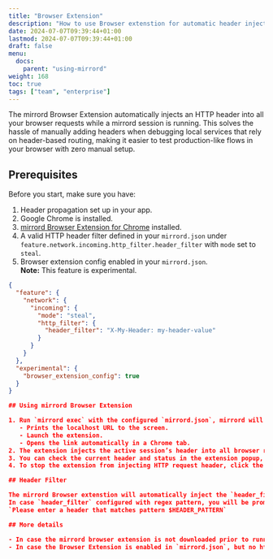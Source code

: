 ```yaml
---
title: "Browser Extension"
description: "How to use Browser extenstion for automatic header injection"
date: 2024-07-07T09:39:44+01:00
lastmod: 2024-07-07T09:39:44+01:00
draft: false
menu:
  docs:
    parent: "using-mirrord"
weight: 168
toc: true
tags: ["team", "enterprise"]
---
```


The mirrord Browser Extension automatically injects an HTTP header into all your browser requests while a mirrord session is running. This solves the hassle of manually adding headers when debugging local services that rely on header-based routing, making it easier to test production-like flows in your browser with zero manual setup.

## Prerequisites

Before you start, make sure you have:
1. Header propagation set up in your app.
2. Google Chrome is installed.
3. [mirrord Browser Extension for Chrome](https://chromewebstore.google.com/detail/mirrord/bijejadnnfgjkfdocgocklekjhnhkhkf) installed.
4. A valid HTTP header filter defined in your `mirrord.json` under `feature.network.incoming.http_filter.header_filter` with `mode` set to `steal`.
5. Browser extension config enabled in your `mirrord.json`.  
   **Note:** This feature is experimental.

```json
{
  "feature": {
    "network": {
      "incoming": {
        "mode": "steal",
        "http_filter": {
          "header_filter": "X-My-Header: my-header-value"
        }
      }
    }
  },
  "experimental": {
    "browser_extension_config": true
  }
}

## Using mirrord Browser Extension

1. Run `mirrord exec` with the configured `mirrord.json`, mirrord will then:
   - Prints the localhost URL to the screen.
   - Launch the extension.
   - Opens the link automatically in a Chrome tab.
2. The extension injects the active session’s header into all browser requests across tabs.
3. You can check the current header and status in the extension popup, the extension can be opened anytime from the Chrome extension icon
4. To stop the extension from injecting HTTP request header, click the extension icon and remove the header from the pop up menu.

## Header Filter

The mirrord Browser extenstion will automatically inject the `header_filter` defined in `mirrord.json`.
In case `header_filter` configured with regex pattern, you will be prompted in the browser to enter a header that matches it:
`Please enter a header that matches pattern $HEADER_PATTERN`

## More details

- In case the mirrord browser extension is not downloaded prior to running `mirrord exec` with the configured `mirrord.json`, the URL will fail to open. Google Chrome will display an error page showing the URL is blocked by Google Chrome.
- In case the Browser Extension is enabled in `mirrord.json`, but no http header filter is configured, mirrord will not initiate the extension in Google Chrome and display a warning in the terminal.